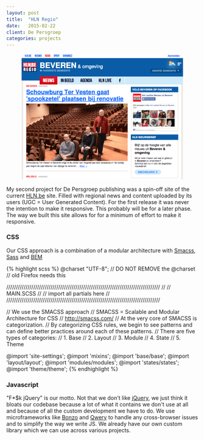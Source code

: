 ```yaml
---
layout: post
title:  "HLN Regio"
date:   2015-02-22
client: De Persgroep
categories: projects
---
```


<figure>
	<img src="/img/hln-regio.png" alt="">
</figure>

My second project for De Persgroep publishing was a spin-off site of the current [HLN.be](http://hln.be) site. Filled with regional news and content uploaded by its users (UGC = User Generated Content). For the first release it was never the intention to make it responsive. This probably will be for a later phase. The way we built this site allows for for a minimum of effort to make it responsive.

### CSS

Our CSS approach is a combination of a modular architecture with [Smacss](https://smacss.com/), [Sass](http://sass-lang.com/) and [BEM](http://csswizardry.com/2013/01/mindbemding-getting-your-head-round-bem-syntax/)



{% highlight scss %}
@charset "UTF-8";
// DO NOT REMOVE the @charset
// old Firefox needs this


////////////////////////////////////////////////////////////////////////////////
//
// MAIN.SCSS
//
// import all partials here
//
////////////////////////////////////////////////////////////////////////////////

//  We use the SMACSS approach
// SMACSS = Scalable and Modular Architecture for CSS
// http://smacss.com/
// At the very core of SMACSS is categorization.
// By categorizing CSS rules, we begin to see patterns and can define better practices around each of these patterns.
// There are five types of categories:
// 1. Base
// 2. Layout
// 3. Module
// 4. State
// 5. Theme

@import 'site-settings';
@import 'mixins';
@import 'base/base';
@import 'layout/layout';
@import 'modules/modules';
@import 'states/states';
@import 'theme/theme';
{% endhighlight %}

### Javascript

"F*$k jQuery" is our motto. Not that we don't like [jQuery](http://jquery.com/), we just think it bloats our codebase because a lot of what it contains we don't use at all and because of all the custom development we have to do. We use microframeworks like [Bonzo](https://github.com/ded/bonzo) and [Qwery](https://github.com/ded/qwery) to handle any cross-browser issues and to simplify the way we write JS. We already have our own custom library which we can use across various projects.
